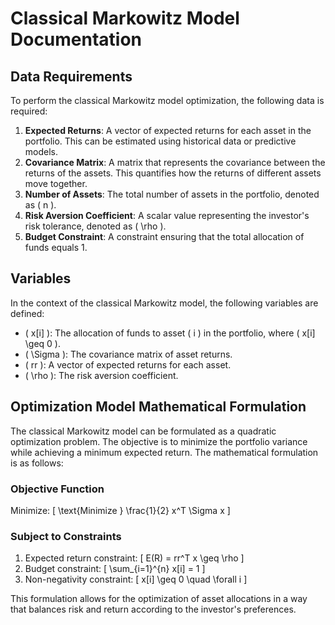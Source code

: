 # Classical Markowitz Model Documentation

## Data Requirements
To perform the classical Markowitz model optimization, the following data is required:

1. **Expected Returns**: A vector of expected returns for each asset in the portfolio. This can be estimated using historical data or predictive models.
2. **Covariance Matrix**: A matrix that represents the covariance between the returns of the assets. This quantifies how the returns of different assets move together.
3. **Number of Assets**: The total number of assets in the portfolio, denoted as \( n \).
4. **Risk Aversion Coefficient**: A scalar value representing the investor's risk tolerance, denoted as \( \rho \).
5. **Budget Constraint**: A constraint ensuring that the total allocation of funds equals 1.

## Variables
In the context of the classical Markowitz model, the following variables are defined:

- \( x[i] \): The allocation of funds to asset \( i \) in the portfolio, where \( x[i] \geq 0 \).
- \( \Sigma \): The covariance matrix of asset returns.
- \( rr \): A vector of expected returns for each asset.
- \( \rho \): The risk aversion coefficient.

## Optimization Model Mathematical Formulation
The classical Markowitz model can be formulated as a quadratic optimization problem. The objective is to minimize the portfolio variance while achieving a minimum expected return. The mathematical formulation is as follows:

### Objective Function
Minimize:
\[
\text{Minimize } \frac{1}{2} x^T \Sigma x
\]

### Subject to Constraints
1. Expected return constraint:
\[
E(R) = rr^T x \geq \rho
\]
2. Budget constraint:
\[
\sum_{i=1}^{n} x[i] = 1
\]
3. Non-negativity constraint:
\[
x[i] \geq 0 \quad \forall i
\]

This formulation allows for the optimization of asset allocations in a way that balances risk and return according to the investor's preferences.
